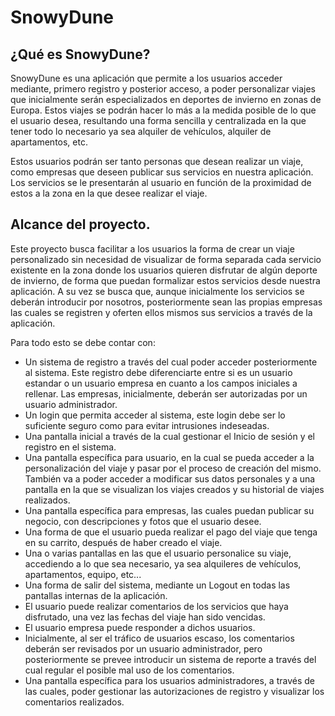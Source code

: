 # SnowyDune

## ¿Qué es SnowyDune?

SnowyDune es una aplicación que permite a los usuarios acceder mediante, primero registro y posterior acceso,
a poder personalizar viajes que inicialmente serán especializados en deportes de invierno en zonas de Europa.
Estos viajes se podrán hacer lo más a la medida posible de lo que el usuario desea, resultando una forma sencilla
y centralizada en la que tener todo lo necesario ya sea alquiler de vehículos, alquiler de apartamentos, etc.

Estos usuarios podrán ser tanto personas que desean realizar un viaje, como empresas que deseen publicar sus servicios
en nuestra aplicación. Los servicios se le presentarán al usuario en función de la proximidad de estos a la zona en la que desee
realizar el viaje.

## Alcance del proyecto.

Este proyecto busca facilitar a los usuarios la forma de crear un viaje personalizado sin necesidad de visualizar de forma separada
cada servicio existente en la zona donde los usuarios quieren disfrutar de algún deporte de invierno, de forma que puedan formalizar
estos servicios desde nuestra aplicación.
A su vez se busca que, aunque inicialmente los servicios se deberán introducir por nosotros, posteriormente sean las propias empresas
las cuales se registren y oferten ellos mismos sus servicios a través de la aplicación.

Para todo esto se debe contar con:

- Un sistema de registro a través del cual poder acceder posteriormente al sistema. Este registro debe diferenciarte entre si es 
  un usuario estandar o un usuario empresa en cuanto a los campos iniciales a rellenar. Las empresas, inicialmente, deberán ser autorizadas por un usuario administrador.
- Un login que permita acceder al sistema, este login debe ser lo suficiente seguro como para evitar intrusiones indeseadas.
- Una pantalla inicial a través de la cual gestionar el Inicio de sesión y el registro en el sistema.
- Una pantalla específica para usuario, en la cual se pueda acceder a la personalización del viaje y pasar por el proceso de creación del mismo.
También va a poder acceder a modificar sus datos personales y a una pantalla en la que se visualizan los viajes creados y su historial de viajes realizados.
- Una pantalla específica para empresas, las cuales puedan publicar su negocio, con descripciones y fotos que el usuario desee.
- Una forma de que el usuario pueda realizar el pago del viaje que tenga en su carrito, después de haber creado el viaje.
- Una o varias pantallas en las que el usuario personalice su viaje, accediendo a lo que sea necesario, ya sea alquileres de vehículos, apartamentos, equipo, etc...
- Una forma de salir del sistema, mediante un Logout en todas las pantallas internas de la aplicación.
- El usuario puede realizar comentarios de los servicios que haya disfrutado, una vez las fechas del viaje han sido vencidas.
- El usuario empresa puede responder a dichos usuarios.
- Inicialmente, al ser el tráfico de usuarios escaso, los comentarios deberán ser revisados por un usuario administrador, pero posteriormente se prevee introducir un
sistema de reporte a través del cual regular el posible mal uso de los comentarios.
- Una pantalla específica para los usuarios administradores, a través de las cuales, poder gestionar las autorizaciones de registro y visualizar los comentarios realizados.
